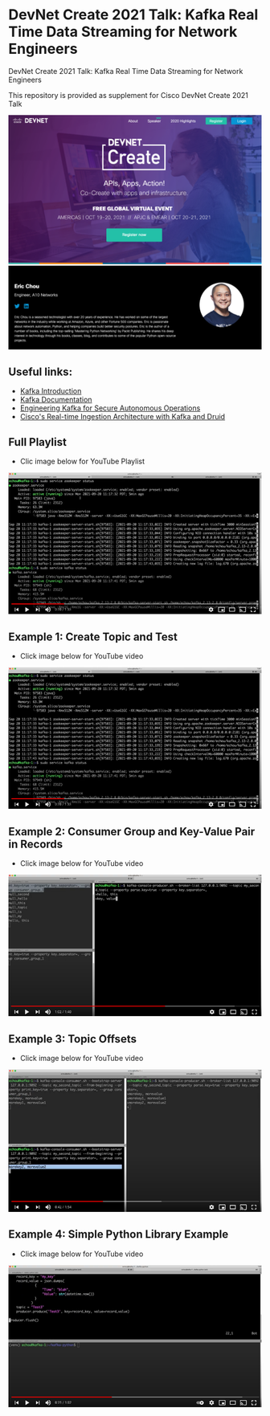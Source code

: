 # DevNet Create 2021 Talk: Kafka Real Time Data Streaming for Network Engineers
DevNet Create 2021 Talk: Kafka Real Time Data Streaming for Network Engineers

This repository is provided as supplement for Cisco DevNet Create 2021 Talk

![Cisco DevNet Create 2021](/images/DevNet_Create_2021.png)
![Cisco DevNet Create 2021 Eric Chou Speaker](/images/Eric_Chou_Speaker.png)

## Useful links: 

- [Kafka Introduction](https://kafka.apache.org/intro)
- [Kafka Documentation](https://kafka.apache.org/documentation/)
- [Engineering Kafka for Secure Autonomous Operations](https://video.cisco.com/video/6258279442001)
- [Cisco's Real-time Ingestion Architecture with Kafka and Druid](https://imply.io/videos/ciscos-real-time-ingestion-architecture-with-kafka-and-druid)


## Full Playlist

- Clic image below for YouTube Playlist 

[![DevNet Create 2021 Full Playlist](/images/Example1_screenshot.png)](https://www.youtube.com/playlist?list=PLAaTeRWIM_ws4ySKWlq9nDpOptoMkRSW0)

## Example 1: Create Topic and Test

- Click image below for YouTube video

[![DevNet Create 2021 Exampple 1](/images/Example1_screenshot.png)](https://youtu.be/8agd1M-vafg)

## Example 2: Consumer Group and Key-Value Pair in Records

- Click image below for YouTube video

[![DevNet Create 2021 Exampple 2](/images/Example2_screenshot.png)](https://youtu.be/8qL98_7hB_k)

## Example 3: Topic Offsets

- Click image below for YouTube video

[![DevNet Create 2021 Exampple 3](/images/Example3_screenshot.png)](https://youtu.be/BINK1Aex8Qs)

## Example 4: Simple Python Library Example

- Click image below for YouTube video

[![DevNet Create 2021 Exampple 4](/images/Example4_screenshot.png)](https://youtu.be/2wyFaAJSZyU)



